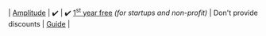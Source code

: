 | [Amplitude](https://amplitude.com/pricing?ref=unly-nrn) | :heavy_check_mark: | :heavy_check_mark: [1<sup>st</sup> year free](https://amplitude.com/startups?ref=unly-nrn) _(for startups and non-profit)_ | Don't provide discounts | [Guide](../guides/analytics/setup-amplitude) |
